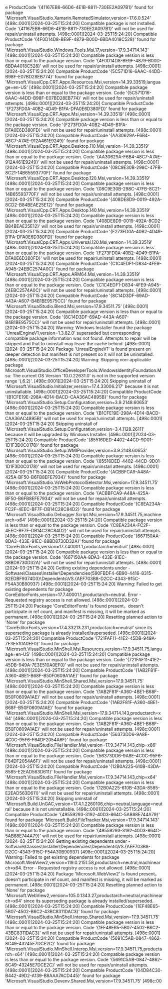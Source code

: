 e ProductCode '{41167EB6-66D6-4E1B-8811-730EE2A097B1}' found for package 'Microsoft.VisualStudio.Xamarin.RemotedSimulator,version=17.6.0.524'
[498c:0001][2024-03-25T15:24:20] Compatible package is not installed. Code '{41167EB6-66D6-4E1B-8811-730EE2A097B1}' will not be used for repair/uninstall attempts.
[498c:0001][2024-03-25T15:24:20] Compatible ProductCode '{4F0D14D8-BE9F-4879-B00D-6BDA4018C528}' found for package 'Microsoft.VisualStudio.Windows.Tools.Msi.17,version=17.9.34714.143'
[498c:0001][2024-03-25T15:24:20] Compatible package version is less than or equal to the package version. Code '{4F0D14D8-BE9F-4879-B00D-6BDA4018C528}' will not be used for repair/uninstall attempts.
[498c:0001][2024-03-25T15:24:20] Compatible ProductCode '{5C571D16-6AAC-44DD-B98F-E07BD28EB774}' found for package 'Microsoft.VisualCpp.CRT.Appx.Resources.Msi,version=14.39.33519,language=en-US'
[498c:0001][2024-03-25T15:24:20] Compatible package version is less than or equal to the package version. Code '{5C571D16-6AAC-44DD-B98F-E07BD28EB774}' will not be used for repair/uninstall attempts.
[498c:0001][2024-03-25T15:24:20] Compatible ProductCode '{F273FD0A-40B2-4D49-B1FA-DFA0E6D380FD}' found for package 'Microsoft.VisualCpp.CRT.Appx.Msi,version=14.39.33519'
[498c:0001][2024-03-25T15:24:20] Compatible package version is less than or equal to the package version. Code '{F273FD0A-40B2-4D49-B1FA-DFA0E6D380FD}' will not be used for repair/uninstall attempts.
[498c:0001][2024-03-25T15:24:20] Compatible ProductCode '{AA30629A-F6B4-48C7-A7AE-912A461E9249}' found for package 'Microsoft.VisualCpp.CRT.Appx.Desktop.110.Msi,version=14.39.33519'
[498c:0001][2024-03-25T15:24:20] Compatible package version is less than or equal to the package version. Code '{AA30629A-F6B4-48C7-A7AE-912A461E9249}' will not be used for repair/uninstall attempts.
[498c:0001][2024-03-25T15:24:20] Compatible ProductCode '{08C9E30B-298C-47FB-8C21-14B65593770F}' found for package 'Microsoft.VisualCpp.CRT.Appx.Desktop.120.Msi,version=14.39.33519'
[498c:0001][2024-03-25T15:24:20] Compatible package version is less than or equal to the package version. Code '{08C9E30B-298C-47FB-8C21-14B65593770F}' will not be used for repair/uninstall attempts.
[498c:0001][2024-03-25T15:24:20] Compatible ProductCode '{408DE8D9-0019-492A-8CD2-B84BEAE25E12}' found for package 'Microsoft.VisualCpp.CRT.Appx.Desktop.140.Msi,version=14.39.33519'
[498c:0001][2024-03-25T15:24:20] Compatible package version is less than or equal to the package version. Code '{408DE8D9-0019-492A-8CD2-B84BEAE25E12}' will not be used for repair/uninstall attempts.
[498c:0001][2024-03-25T15:24:20] Compatible ProductCode '{F273FD0A-40B2-4D49-B1FA-DFA0E6D380FD}' found for package 'Microsoft.VisualCpp.CRT.Appx.Universal.120.Msi,version=14.39.33519'
[498c:0001][2024-03-25T15:24:20] Compatible package version is less than or equal to the package version. Code '{F273FD0A-40B2-4D49-B1FA-DFA0E6D380FD}' will not be used for repair/uninstall attempts.
[498c:0001][2024-03-25T15:24:20] Compatible ProductCode '{C1C4EDF1-D834-4FE9-A945-24EBC2574A0C}' found for package 'Microsoft.VisualCpp.CRT.Appx.ARM64.Msi,version=14.39.33519'
[498c:0001][2024-03-25T15:24:20] Compatible package version is less than or equal to the package version. Code '{C1C4EDF1-D834-4FE9-A945-24EBC2574A0C}' will not be used for repair/uninstall attempts.
[498c:0001][2024-03-25T15:24:20] Compatible ProductCode '{8C14D3DF-69AD-443A-A607-B4B1BE9575CC}' found for package 'Microsoft.VisualStudio.Blend.Msi,version=17.9.34511.75'
[498c:0001][2024-03-25T15:24:20] Compatible package version is less than or equal to the package version. Code '{8C14D3DF-69AD-443A-A607-B4B1BE9575CC}' will not be used for repair/uninstall attempts.
[498c:0001][2024-03-25T15:24:20] Warning: Windows Installer found the package 'UnrealEngineV1,version=1.3.82.0' superseded but corresponding compatible package information was not found. Attempts to repair will be skipped and that to uninstall may leave the cache behind.
[498c:0001][2024-03-25T15:24:20] Package 'UnrealEngineV1' is found present on deeper detection but manifest is not present so it will not be uninstalled.
[498c:0001][2024-03-25T15:24:20] Warning: Skipping non-applicable package Microsoft.VisualStudio.OfficeDeveloperTools.WindowsIdentityFoundation.Msu: The current OS Version '10.0.22631.0' is not in the supported version range '(,6.2)'.
[498c:0001][2024-03-25T15:24:20] Skipping uninstall of 'Microsoft.VisualStudio.Initializer,version=17.4.33006.217' because it is not uninstallable.
[498c:0001][2024-03-25T15:24:20] Compatible ProductCode '{B1CFE19E-298A-4D14-BACD-CAA36AC4895B}' found for package 'Microsoft.VisualStudio.Setup.Configuration,version=3.9.2148.60653'
[498c:0001][2024-03-25T15:24:20] Compatible package version is less than or equal to the package version. Code '{B1CFE19E-298A-4D14-BACD-CAA36AC4895B}' will not be used for repair/uninstall attempts.
[498c:0001][2024-03-25T15:24:20] Skipping uninstall of 'Microsoft.VisualStudio.Setup.Configuration,version=3.4.1128.26111' because it will be upgraded by Windows Installer.
[498c:0001][2024-03-25T15:24:20] Compatible ProductCode '{85516DED-4402-44CD-9D01-1D1F3D0C0178}' found for package 'Microsoft.VisualStudio.Setup.WMIProvider,version=3.9.2148.60653'
[498c:0001][2024-03-25T15:24:20] Compatible package version is less than or equal to the package version. Code '{85516DED-4402-44CD-9D01-1D1F3D0C0178}' will not be used for repair/uninstall attempts.
[498c:0001][2024-03-25T15:24:20] Compatible ProductCode '{ACBBFCA9-A48A-425A-BF50-B6FB8EFE7934}' found for package 'Microsoft.VisualStudio.VsWebProtocolSelector.Msi,version=17.9.34511.75'
[498c:0001][2024-03-25T15:24:20] Compatible package version is less than or equal to the package version. Code '{ACBBFCA9-A48A-425A-BF50-B6FB8EFE7934}' will not be used for repair/uninstall attempts.
[498c:0001][2024-03-25T15:24:20] Compatible ProductCode '{C8EA234A-FC2F-4EEC-BF7F-DB14C28C84D2}' found for package 'Microsoft.VisualStudio.Debugger.Script.Msi,version=17.9.34511.75,machinearch=x64'
[498c:0001][2024-03-25T15:24:20] Compatible package version is less than or equal to the package version. Code '{C8EA234A-FC2F-4EEC-BF7F-DB14C28C84D2}' will not be used for repair/uninstall attempts.
[498c:0001][2024-03-25T15:24:20] Compatible ProductCode '{667150AA-8DA3-433E-91EC-88BD8730D32A}' found for package 'CoreEditorFonts,version=17.7.40001.1,productarch=neutral'
[498c:0001][2024-03-25T15:24:20] Compatible package version is less than or equal to the package version. Code '{667150AA-8DA3-433E-91EC-88BD8730D32A}' will not be used for repair/uninstall attempts.
[498c:0001][2024-03-25T15:24:20] Getting existing dependents under - Software\Classes\Installer\Dependencies\{590FBDF4-6B90-4416-8315-82EDBF9374D3}\Dependents\VS.{AEF703B8-D2CC-4343-915C-F54A30B90937}
[498c:0001][2024-03-25T15:24:20] Warning: Failed to get existing dependents for package CoreEditorFonts,version=17.7.40001.1,productarch=neutral. Error - Requested registry access is not allowed.
[498c:0001][2024-03-25T15:24:20] Package 'CoreEditorFonts' is found present，doesn't participate in ref count, and manifest is missing, it will be marked as permanent.
[498c:0001][2024-03-25T15:24:20] Resetting planned action to 'None' for package 'CoreEditorFonts,version=17.4.33213.231,productarch=neutral' since its superseding package is already installed/superseded.
[498c:0001][2024-03-25T15:24:20] Compatible ProductCode '{721FAF11-41E2-45DB-949A-7E3E510A0EF0}' found for package 'Microsoft.VisualStudio.MinShell.Msi.Resources,version=17.9.34511.75,language=en-US'
[498c:0001][2024-03-25T15:24:20] Compatible package version is less than or equal to the package version. Code '{721FAF11-41E2-45DB-949A-7E3E510A0EF0}' will not be used for repair/uninstall attempts.
[498c:0001][2024-03-25T15:24:20] Compatible ProductCode '{1AB2F81F-A360-4BE1-B68F-B50F0609A1AE}' found for package 'Microsoft.VisualStudio.MinShell.Shared.Msi,version=17.9.34511.75'
[498c:0001][2024-03-25T15:24:20] Compatible package version is less than or equal to the package version. Code '{1AB2F81F-A360-4BE1-B68F-B50F0609A1AE}' will not be used for repair/uninstall attempts.
[498c:0001][2024-03-25T15:24:20] Compatible ProductCode '{1AB2F81F-A360-4BE1-B68F-B50F0609A1AE}' found for package 'Microsoft.VisualStudio.MinShell.Msi,version=17.9.34714.143,productarch=x64'
[498c:0001][2024-03-25T15:24:20] Compatible package version is less than or equal to the package version. Code '{1AB2F81F-A360-4BE1-B68F-B50F0609A1AE}' will not be used for repair/uninstall attempts.
[498c:0001][2024-03-25T15:24:20] Compatible ProductCode '{56373DD6-9A8E-4C0C-95F6-F64DF2054A6F}' found for package 'Microsoft.VisualStudio.FileHandler.Msi,version=17.9.34714.143,chip=x86'
[498c:0001][2024-03-25T15:24:20] Compatible package version is less than or equal to the package version. Code '{56373DD6-9A8E-4C0C-95F6-F64DF2054A6F}' will not be used for repair/uninstall attempts.
[498c:0001][2024-03-25T15:24:20] Compatible ProductCode '{12B0A225-610B-43DA-8585-E2EAD563D611}' found for package 'Microsoft.VisualStudio.FileHandler.Msi,version=17.9.34714.143,chip=x64'
[498c:0001][2024-03-25T15:24:20] Compatible package version is less than or equal to the package version. Code '{12B0A225-610B-43DA-8585-E2EAD563D611}' will not be used for repair/uninstall attempts.
[498c:0001][2024-03-25T15:24:20] Skipping uninstall of 'Microsoft.Build.UnGAC,version=17.4.1.2260106,chip=neutral,language=neutral' because it is not uninstallable.
[498c:0001][2024-03-25T15:24:20] Compatible ProductCode '{49559293-3192-40D3-864C-5AB88E744A79}' found for package 'Microsoft.Build.FileTracker.Msi,version=17.9.34714.143'
[498c:0001][2024-03-25T15:24:20] Compatible package version is less than or equal to the package version. Code '{49559293-3192-40D3-864C-5AB88E744A79}' will not be used for repair/uninstall attempts.
[498c:0001][2024-03-25T15:24:20] Getting existing dependents under - Software\Classes\Installer\Dependencies\\Dependents\VS.{AEF703B8-D2CC-4343-915C-F54A30B90937}
[498c:0001][2024-03-25T15:24:20] Warning: Failed to get existing dependents for package Microsoft.WebView2,version=119.0.2151.58,productarch=neutral,machinearch=x64. Error - Requested registry access is not allowed.
[498c:0001][2024-03-25T15:24:20] Package 'Microsoft.WebView2' is found present，doesn't participate in ref count, and manifest is missing, it will be marked as permanent.
[498c:0001][2024-03-25T15:24:20] Resetting planned action to 'None' for package 'Microsoft.WebView2,version=105.0.1343.27,productarch=neutral,machinearch=x64' since its superseding package is already installed/superseded.
[498c:0001][2024-03-25T15:24:20] Compatible ProductCode '{1EF48E65-5B07-4502-B6C2-43BC8311DAC3}' found for package 'Microsoft.VisualStudio.MinShell.Interop.Shared.Msi,version=17.9.34511.75'
[498c:0001][2024-03-25T15:24:20] Compatible package version is less than or equal to the package version. Code '{1EF48E65-5B07-4502-B6C2-43BC8311DAC3}' will not be used for repair/uninstall attempts.
[498c:0001][2024-03-25T15:24:20] Compatible ProductCode '{5691C5AB-0847-4862-8C49-43245E7DCE2C}' found for package 'Microsoft.VisualStudio.MinShell.Interop.Msi,version=17.9.34511.75,productarch=x64'
[498c:0001][2024-03-25T15:24:20] Compatible package version is less than or equal to the package version. Code '{5691C5AB-0847-4862-8C49-43245E7DCE2C}' will not be used for repair/uninstall attempts.
[498c:0001][2024-03-25T15:24:20] Compatible ProductCode '{04D84C30-B442-49D2-A139-B8AAA7ACD445}' found for package 'Microsoft.VisualStudio.Devenv.Shared.Msi,version=17.9.34511.75'
[498c:00